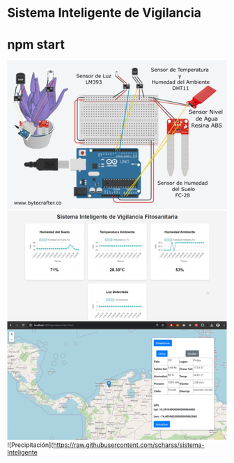 # Sistema Inteligente de Vigilancia 
# npm start
![4 Sensores](https://raw.githubusercontent.com/scharss/sistema-Inteligente-Satelite-/refs/heads/main/img/4Sensores.jpg)
![Interfaz](https://raw.githubusercontent.com/scharss/Sistema-Inteligente-de-Vigilancia-Fitosanitaria/refs/heads/main/img/interfaz.png)
![Mapa](https://raw.githubusercontent.com/scharss/sistema-Inteligente-Satelite-/refs/heads/main/img/map.png)
![Precipitación](https://raw.githubusercontent.com/scharss/sistema-Inteligente





